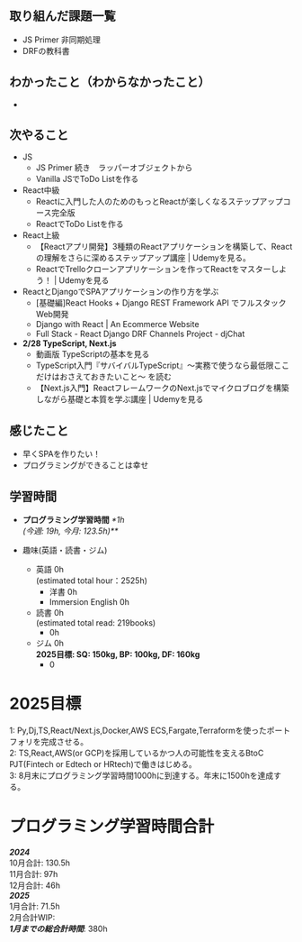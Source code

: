 ## 取り組んだ課題一覧
- JS Primer 非同期処理
- DRFの教科書

## わかったこと（わからなかったこと）
- 

## 次やること
- JS
  - JS Primer 続き　ラッパーオブジェクトから
  - Vanilla JSでToDo Listを作る
- React中級
  - Reactに入門した人のためのもっとReactが楽しくなるステップアップコース完全版
  - ReactでToDo Listを作る
- React上級
  - 【Reactアプリ開発】3種類のReactアプリケーションを構築して、Reactの理解をさらに深めるステップアップ講座 | Udemyを見る。
  - ReactでTrelloクローンアプリケーションを作ってReactをマスターしよう！ | Udemyを見る
- ReactとDjangoでSPAアプリケーションの作り方を学ぶ
  - [基礎編]React Hooks + Django REST Framework API でフルスタックWeb開発
  - Django with React | An Ecommerce Website
  - Full Stack - React Django DRF Channels Project - djChat
- **2/28 TypeScript, Next.js**
  - 動画版 TypeScriptの基本を見る
  - TypeScript入門『サバイバルTypeScript』〜実務で使うなら最低限ここだけはおさえておきたいこと〜 を読む
  - 【Next.js入門】ReactフレームワークのNext.jsでマイクロブログを構築しながら基礎と本質を学ぶ講座 | Udemyを見る

## 感じたこと
- 早くSPAを作りたい！
- プログラミングができることは幸せ

## 学習時間
- **プログラミング学習時間**
_*1h<br>
(今週: 19h, 今月: 123.5h)**_

- 趣味(英語・読書・ジム)
  - 英語 0h<br>(estimated total hour：2525h)
    - 洋書 0h
    - Immersion English 0h
  - 読書 0h<br>(estimated total read: 219books)
    - 0h
  - ジム 0h<br>**2025目標: SQ: 150kg, BP: 100kg, DF: 160kg**
    - 0

# 2025目標
1: Py,Dj,TS,React/Next.js,Docker,AWS ECS,Fargate,Terraformを使ったポートフォリを完成させる。<br>
2: TS,React,AWS(or GCP)を採用しているかつ人の可能性を支えるBtoC PJT(Fintech or Edtech or HRtech)で働きはじめる。<br>
3: 8月末にプログラミング学習時間1000hに到達する。年末に1500hを達成する。<br>

# プログラミング学習時間合計
_**2024**_<br>
10月合計: 130.5h<br>
11月合計: 97h<br>
12月合計: 46h<br>
_**2025**_<br>
1月合計: 71.5h<br>
2月合計WIP: <br>
_**1月までの総合計時間**_: 380h
